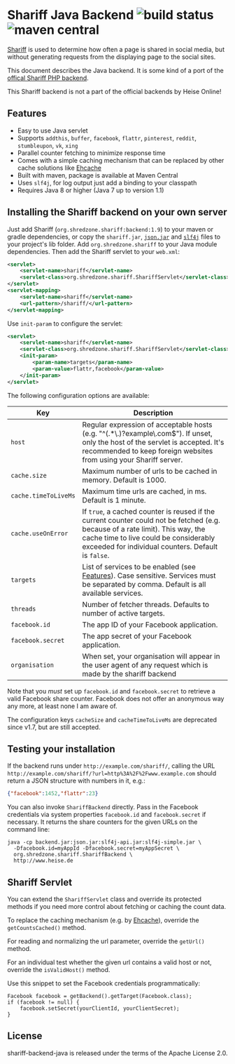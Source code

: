 # Shariff Java Backend ![build status](https://shredzone.org/badge/shariff-backend-java.svg) ![maven central](https://shredzone.org/maven-central/org.shredzone.shariff/backend/badge.svg)

[Shariff](https://github.com/heiseonline/shariff) is used to determine how often a page is shared in social media, but without generating requests from the displaying page to the social sites.

This document describes the Java backend. It is some kind of a port of the [offical Shariff PHP backend](https://github.com/heiseonline/shariff-backend-php).

This Shariff backend is not a part of the official backends by Heise Online!

## Features

* Easy to use Java servlet
* Supports `addthis`, `buffer`, `facebook`, `flattr`, `pinterest`, `reddit`, `stumbleupon`, `vk`, `xing`
* Parallel counter fetching to minimize response time
* Comes with a simple caching mechanism that can be replaced by other cache solutions like [Ehcache](http://ehcache.org)
* Built with maven, package is available at Maven Central
* Uses `slf4j`, for log output just add a binding to your classpath
* Requires Java 8 or higher (Java 7 up to version 1.1)

## Installing the Shariff backend on your own server

Just add Shariff (`org.shredzone.shariff:backend:1.9`) to your maven or gradle dependencies, or copy the `shariff.jar`, [`json.jar`](https://mvnrepository.com/artifact/org.json/json) and [`slf4j`](https://www.slf4j.org/download.html) files to your project's lib folder. Add `org.shredzone.shariff` to your Java module dependencies. Then add the Shariff servlet to your `web.xml`:

```xml
<servlet>
    <servlet-name>shariff</servlet-name>
    <servlet-class>org.shredzone.shariff.ShariffServlet</servlet-class>
</servlet>
<servlet-mapping>
    <servlet-name>shariff</servlet-name>
    <url-pattern>/shariff/</url-pattern>
</servlet-mapping>
```

Use `init-param` to configure the servlet:

```xml
<servlet>
    <servlet-name>shariff</servlet-name>
    <servlet-class>org.shredzone.shariff.ShariffServlet</servlet-class>
    <init-param>
        <param-name>targets</param-name>
        <param-value>flattr,facebook</param-value>
    </init-param>
</servlet>
```

The following configuration options are available:

| Key         | Description |
|-------------|-------------|
| `host `     | Regular expression of acceptable hosts (e.g. "^(.*\\.)?example\\.com$"). If unset, only the host of the servlet is accepted. It's recommended to keep foreign websites from using your Shariff server. |
| `cache.size` | Maximum number of urls to be cached in memory. Default is 1000. |
| `cache.timeToLiveMs` | Maximum time urls are cached, in ms. Default is 1 minute. |
| `cache.useOnError` | If `true`, a cached counter is reused if the current counter could not be fetched (e.g. because of a rate limit). This way, the cache time to live could be considerably exceeded for individual counters. Default is `false`. |
| `targets`   | List of services to be enabled (see [Features](#features)). Case sensitive. Services must be separated by comma. Default is all available services. |
| `threads`   | Number of fetcher threads. Defaults to number of active targets. |
| `facebook.id` | The app ID of your Facebook application. |
| `facebook.secret` | The app secret of your Facebook application. |
| `organisation` | When set, your organisation will appear in the user agent of any request which is made by the shariff backend |

Note that you _must_ set up `facebook.id` and `facebook.secret` to retrieve a valid Facebook share counter. Facebook does not offer an anonymous way any more, at least none I am aware of.

The configuration keys `cacheSize` and `cacheTimeToLiveMs` are deprecated since v1.7, but are still accepted.

## Testing your installation

If the backend runs under `http://example.com/shariff/`, calling the URL `http://example.com/shariff/?url=http%3A%2F%2Fwww.example.com` should return a JSON structure with numbers in it, e.g.:

```json
{"facebook":1452,"flattr":23}
```

You can also invoke `ShariffBackend` directly. Pass in the Facebook credentials via system properties `facebook.id` and `facebook.secret` if necessary. It returns the share counters for the given URLs on the command line:

```
java -cp backend.jar:json.jar:slf4j-api.jar:slf4j-simple.jar \
  -Dfacebook.id=myAppId -Dfacebook.secret=myAppSecret \
  org.shredzone.shariff.ShariffBackend \
  http://www.heise.de
```

## Shariff Servlet

You can extend the `ShariffServlet` class and override its protected methods if you need more control about fetching or caching the count data.

To replace the caching mechanism (e.g. by [Ehcache](http://ehcache.org)), override the `getCountsCached()` method.

For reading and normalizing the url parameter, override the `getUrl()` method.

For an individual test whether the given url contains a valid host or not, override the `isValidHost()` method.

Use this snippet to set the Facebook credentials programmatically:

```
Facebook facebook = getBackend().getTarget(Facebook.class);
if (facebook != null) {
    facebook.setSecret(yourClientId, yourClientSecret);
}
```

## License

shariff-backend-java is released under the terms of the Apache License 2.0.
